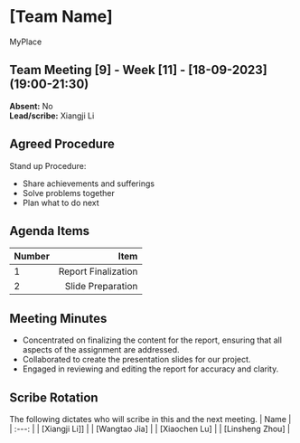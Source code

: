# [Team Name]
MyPlace
## Team Meeting [9] - Week [11] - [18-09-2023] (19:00-21:30)
**Absent:** No
<br>
**Lead/scribe:** Xiangji Li

## Agreed Procedure
Stand up Procedure:
- Share achievements and sufferings
- Solve problems together
- Plan what to do next


## Agenda Items
| Number |                                          Item |
|:-------|----------------------------------------------:|
| 1      |                           Report Finalization |
| 2      |                             Slide Preparation |


## Meeting Minutes
- Concentrated on finalizing the content for the report, ensuring that all aspects of the assignment are addressed.
- Collaborated to create the presentation slides for our project.
- Engaged in reviewing and editing the report for accuracy and clarity.


## Scribe Rotation
The following dictates who will scribe in this and the next meeting.
| Name |
| :---: |
| [Xiangji Li]] |
| [Wangtao Jia] |
| [Xiaochen Lu] |
| [Linsheng Zhou] |

